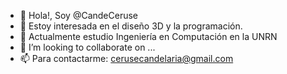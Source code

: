 - 👋 Hola!, Soy @CandeCeruse
- 👀 Estoy interesada en el diseño 3D y la programación.
- 🌱 Actualmente estudio Ingeniería en Computación en la UNRN
- 💞️ I’m looking to collaborate on ...
- 📫 Para contactarme: cerusecandelaria@gmail.com

